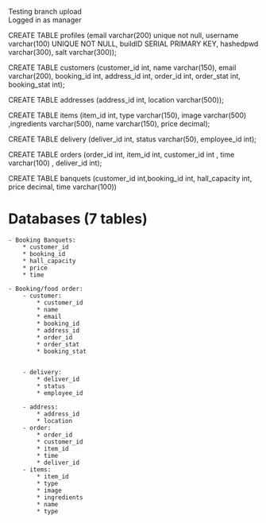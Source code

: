 Testing branch upload  
Logged in as manager

CREATE TABLE profiles (email varchar(200) unique not null, username varchar(100) UNIQUE NOT NULL, buildID SERIAL PRIMARY KEY, hashedpwd varchar(300), salt varchar(300));

CREATE TABLE customers (customer_id int, name varchar(150), email varchar(200), booking_id int, address_id int, order_id int, order_stat int, booking_stat int);   

CREATE TABLE addresses (address_id int, location varchar(500));  

CREATE TABLE items (item_id int, type varchar(150), image varchar(500) ,ingredients varchar(500), name varchar(150), price decimal);  

CREATE TABLE delivery (deliver_id int, status varchar(50), employee_id int);  

CREATE TABLE orders (order_id int, item_id int, customer_id int , time varchar(100) , deliver_id int);  

CREATE TABLE banquets (customer_id int,booking_id int, hall_capacity int, price decimal, time varchar(100))

 # Databases (7 tables)

    - Booking Banquets:  
        * customer_id  
        * booking_id    
        * hall_capacity  
        * price  
        * time  

    - Booking/food order:  
        - customer:  
            * customer_id
            * name  
            * email  
            * booking_id  
            * address_id
            * order_id  
            * order_stat  
            * booking_stat
        

        - delivery:  
            * deliver_id  
            * status  
            * employee_id  

        - address:  
            * address_id  
            * location  
        - order:  
            * order_id  
            * customer_id  
            * item_id  
            * time  
            * deliver_id  
        - items:  
            * item_id  
            * type  
            * image  
            * ingredients  
            * name  
            * type  